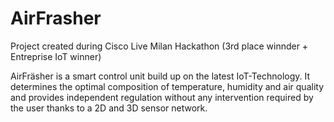 # AirFrasher
Project created during Cisco Live Milan Hackathon (3rd place winnder + Entreprise IoT winner)

AirFräsher is a smart control unit build up on the latest IoT-Technology. It determines the optimal composition of temperature, humidity and air quality and provides independent regulation without any intervention required by the user thanks to a 2D and 3D sensor network.
